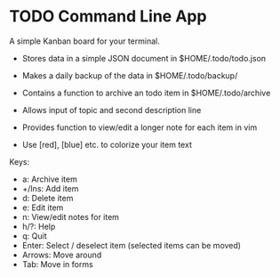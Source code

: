 # TODO Command Line App

A simple Kanban board for your terminal.

* Stores data in a simple JSON document in $HOME/.todo/todo.json
* Makes a daily backup of the data in $HOME/.todo/backup/
* Contains a function to archive an todo item in $HOME/.todo/archive

* Allows input of topic and second description line
* Provides function to view/edit a longer note for each item in vim
* Use [red], [blue] etc. to colorize your item text

Keys:

* a: Archive item
* +/Ins: Add item
* d: Delete item
* e: Edit item
* n: View/edit notes for item
* h/?: Help
* q: Quit
* Enter: Select / deselect item (selected items can be moved)
* Arrows: Move around
* Tab: Move in forms


